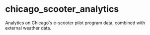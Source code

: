 # chicago_scooter_analytics

Analytics on Chicago's  e-scooter pilot program data, combined with external weather data.
